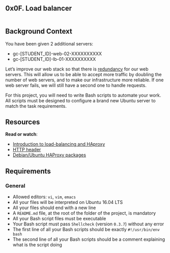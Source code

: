 ## 0x0F. Load balancer


<div class="panel-body">
    <p><img src="https://s3.amazonaws.com/intranet-projects-files/holbertonschool-sysadmin_devops/275/qfdked8.png" alt="" loading="lazy" style=""></p>

<h2>Background Context</h2>

<p>You have been given 2 additional servers:</p>

<ul>
<li>gc-[STUDENT_ID]-web-02-XXXXXXXXXX</li>
<li>gc-[STUDENT_ID]-lb-01-XXXXXXXXXX</li>
</ul>

<p>Let’s improve our web stack so that there is <a href="/rltoken/xnAaJdhmAxx7PoH3l6EwDg" title="redundancy" target="_blank">redundancy</a> for our web servers. This will allow us to be able to accept more traffic by doubling the number of web servers, and to make our infrastructure more reliable. If one web server fails, we will still have a second one to handle requests.</p>

<p>For this project, you will need to write Bash scripts to automate your work. All scripts must be designed to configure a brand new Ubuntu server to match the task requirements.</p>

<h2>Resources</h2>

<p><strong>Read or watch</strong>:</p>

<ul>
<li><a href="/rltoken/B7f3oz8i3Xvvom_YQZzLnQ" title="Introduction to load-balancing and HAproxy" target="_blank">Introduction to load-balancing and HAproxy</a> </li>
<li><a href="/rltoken/sZ9v3Vq2tgLwN_PWVQketw" title="HTTP header" target="_blank">HTTP header</a> </li>
<li><a href="/rltoken/2VRAgtKKR9g6Xfb0xzGiSg" title="Debian/Ubuntu HAProxy packages" target="_blank">Debian/Ubuntu HAProxy packages</a></li>
</ul>

<h2>Requirements</h2>

<h3>General</h3>

<ul>
<li>Allowed editors: <code>vi</code>, <code>vim</code>, <code>emacs</code></li>
<li>All your files will be interpreted on Ubuntu 16.04 LTS</li>
<li>All your files should end with a new line</li>
<li>A <code>README.md</code> file, at the root of the folder of the project, is mandatory</li>
<li>All your Bash script files must be executable</li>
<li>Your Bash script must pass <code>Shellcheck</code> (version <code>0.3.7</code>) without any error</li>
<li>The first line of all your Bash scripts should be exactly <code>#!/usr/bin/env bash</code></li>
<li>The second line of all your Bash scripts should be a comment explaining what is the script doing</li>
</ul>

  </div>